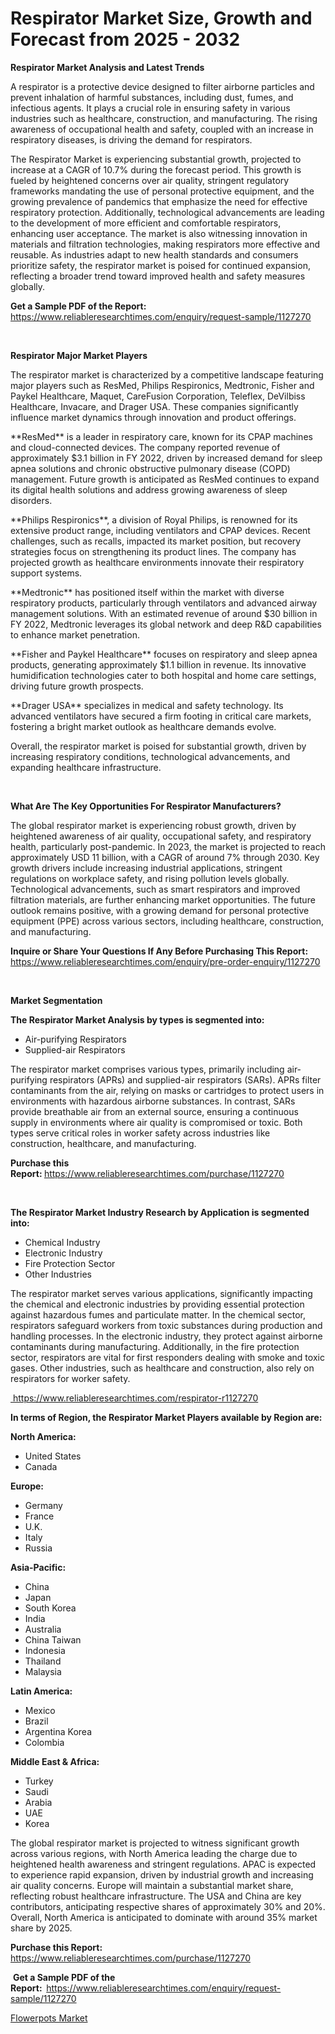 <p><h1>Respirator Market Size, Growth and Forecast from 2025 - 2032</h1></p><p><strong>Respirator Market Analysis and Latest Trends</strong></p>
<p><p>A respirator is a protective device designed to filter airborne particles and prevent inhalation of harmful substances, including dust, fumes, and infectious agents. It plays a crucial role in ensuring safety in various industries such as healthcare, construction, and manufacturing. The rising awareness of occupational health and safety, coupled with an increase in respiratory diseases, is driving the demand for respirators.</p><p>The Respirator Market is experiencing substantial growth, projected to increase at a CAGR of 10.7% during the forecast period. This growth is fueled by heightened concerns over air quality, stringent regulatory frameworks mandating the use of personal protective equipment, and the growing prevalence of pandemics that emphasize the need for effective respiratory protection. Additionally, technological advancements are leading to the development of more efficient and comfortable respirators, enhancing user acceptance. The market is also witnessing innovation in materials and filtration technologies, making respirators more effective and reusable. As industries adapt to new health standards and consumers prioritize safety, the respirator market is poised for continued expansion, reflecting a broader trend toward improved health and safety measures globally.</p></p>
<p><strong>Get a Sample PDF of the Report:&nbsp;</strong> <a href="https://www.reliableresearchtimes.com/enquiry/request-sample/1127270?utm_campaign=2457&utm_medium=2&utm_source=Github&utm_content=ia&utm_term=21022025&utm_id=respirator">https://www.reliableresearchtimes.com/enquiry/request-sample/1127270</a></p>
<p>&nbsp;</p>
<p><strong>Respirator Major Market Players</strong></p>
<p><p>The respirator market is characterized by a competitive landscape featuring major players such as ResMed, Philips Respironics, Medtronic, Fisher and Paykel Healthcare, Maquet, CareFusion Corporation, Teleflex, DeVilbiss Healthcare, Invacare, and Drager USA. These companies significantly influence market dynamics through innovation and product offerings.</p><p>**ResMed** is a leader in respiratory care, known for its CPAP machines and cloud-connected devices. The company reported revenue of approximately $3.1 billion in FY 2022, driven by increased demand for sleep apnea solutions and chronic obstructive pulmonary disease (COPD) management. Future growth is anticipated as ResMed continues to expand its digital health solutions and address growing awareness of sleep disorders.</p><p>**Philips Respironics**, a division of Royal Philips, is renowned for its extensive product range, including ventilators and CPAP devices. Recent challenges, such as recalls, impacted its market position, but recovery strategies focus on strengthening its product lines. The company has projected growth as healthcare environments innovate their respiratory support systems.</p><p>**Medtronic** has positioned itself within the market with diverse respiratory products, particularly through ventilators and advanced airway management solutions. With an estimated revenue of around $30 billion in FY 2022, Medtronic leverages its global network and deep R&D capabilities to enhance market penetration.</p><p>**Fisher and Paykel Healthcare** focuses on respiratory and sleep apnea products, generating approximately $1.1 billion in revenue. Its innovative humidification technologies cater to both hospital and home care settings, driving future growth prospects.</p><p>**Drager USA** specializes in medical and safety technology. Its advanced ventilators have secured a firm footing in critical care markets, fostering a bright market outlook as healthcare demands evolve.</p><p>Overall, the respirator market is poised for substantial growth, driven by increasing respiratory conditions, technological advancements, and expanding healthcare infrastructure.</p></p>
<p>&nbsp;</p>
<p><strong>What Are The Key Opportunities For Respirator Manufacturers?</strong></p>
<p><p>The global respirator market is experiencing robust growth, driven by heightened awareness of air quality, occupational safety, and respiratory health, particularly post-pandemic. In 2023, the market is projected to reach approximately USD 11 billion, with a CAGR of around 7% through 2030. Key growth drivers include increasing industrial applications, stringent regulations on workplace safety, and rising pollution levels globally. Technological advancements, such as smart respirators and improved filtration materials, are further enhancing market opportunities. The future outlook remains positive, with a growing demand for personal protective equipment (PPE) across various sectors, including healthcare, construction, and manufacturing.</p></p>
<p><strong>Inquire or Share Your Questions If Any Before Purchasing This Report:</strong> <a href="https://www.reliableresearchtimes.com/enquiry/pre-order-enquiry/1127270?utm_campaign=2457&utm_medium=2&utm_source=Github&utm_content=ia&utm_term=21022025&utm_id=respirator">https://www.reliableresearchtimes.com/enquiry/pre-order-enquiry/1127270</a></p>
<p>&nbsp;</p>
<p><strong>Market Segmentation</strong></p>
<p><strong>The Respirator Market Analysis by types is segmented into:</strong></p>
<p><ul><li>Air-purifying Respirators</li><li>Supplied-air Respirators</li></ul></p>
<p><p>The respirator market comprises various types, primarily including air-purifying respirators (APRs) and supplied-air respirators (SARs). APRs filter contaminants from the air, relying on masks or cartridges to protect users in environments with hazardous airborne substances. In contrast, SARs provide breathable air from an external source, ensuring a continuous supply in environments where air quality is compromised or toxic. Both types serve critical roles in worker safety across industries like construction, healthcare, and manufacturing.</p></p>
<p><strong>Purchase this Report:&nbsp;</strong><a href="https://www.reliableresearchtimes.com/purchase/1127270?utm_campaign=2457&utm_medium=2&utm_source=Github&utm_content=ia&utm_term=21022025&utm_id=respirator">https://www.reliableresearchtimes.com/purchase/1127270</a></p>
<p>&nbsp;</p>
<p><strong>The Respirator Market Industry Research by Application is segmented into:</strong></p>
<p><ul><li>Chemical Industry</li><li>Electronic Industry</li><li>Fire Protection Sector</li><li>Other Industries</li></ul></p>
<p><p>The respirator market serves various applications, significantly impacting the chemical and electronic industries by providing essential protection against hazardous fumes and particulate matter. In the chemical sector, respirators safeguard workers from toxic substances during production and handling processes. In the electronic industry, they protect against airborne contaminants during manufacturing. Additionally, in the fire protection sector, respirators are vital for first responders dealing with smoke and toxic gases. Other industries, such as healthcare and construction, also rely on respirators for worker safety.</p></p>
<p><a href="https://www.reliableresearchtimes.com/respirator-r1127270?utm_campaign=2457&utm_medium=2&utm_source=Github&utm_content=ia&utm_term=21022025&utm_id=respirator">&nbsp;https://www.reliableresearchtimes.com/respirator-r1127270</a></p>
<p><strong>In terms of Region, the Respirator Market Players available by Region are:</strong></p>
<p>
    <p> <strong> North America: </strong>
        <ul>
            <li>United States</li>
            <li>Canada</li>
        </ul>
        </p> 
    <p> <strong> Europe: </strong>
        <ul>
            <li>Germany</li>
            <li>France</li>
            <li>U.K.</li>
            <li>Italy</li>
            <li>Russia</li>
        </ul>
        </p> 
    <p> <strong> Asia-Pacific: </strong>
        <ul>
            <li>China</li>
            <li>Japan</li>
            <li>South Korea</li>
            <li>India</li>
            <li>Australia</li>
            <li>China Taiwan</li>
            <li>Indonesia</li>
            <li>Thailand</li>
            <li>Malaysia</li>
        </ul>
        </p> 
    <p> <strong> Latin America: </strong>
        <ul>
            <li>Mexico</li>
            <li>Brazil</li>
            <li>Argentina Korea</li>
            <li>Colombia</li>
        </ul>
        </p> 
    <p> <strong> Middle East & Africa: </strong>
        <ul>
            <li>Turkey</li>
            <li>Saudi</li>
            <li>Arabia</li>
            <li>UAE</li>
            <li>Korea</li>
        </ul>
    </p>
    </p>
<p><p>The global respirator market is projected to witness significant growth across various regions, with North America leading the charge due to heightened health awareness and stringent regulations. APAC is expected to experience rapid expansion, driven by industrial growth and increasing air quality concerns. Europe will maintain a substantial market share, reflecting robust healthcare infrastructure. The USA and China are key contributors, anticipating respective shares of approximately 30% and 20%. Overall, North America is anticipated to dominate with around 35% market share by 2025.</p></p>
<p><strong>Purchase this Report: </strong><a href="https://www.reliableresearchtimes.com/purchase/1127270?utm_campaign=2457&utm_medium=2&utm_source=Github&utm_content=ia&utm_term=21022025&utm_id=respirator">https://www.reliableresearchtimes.com/purchase/1127270</a></p>
<p>&nbsp;<strong>Get a Sample PDF of the Report:&nbsp;&nbsp;</strong><a href="https://www.reliableresearchtimes.com/enquiry/request-sample/1127270?utm_campaign=2457&utm_medium=2&utm_source=Github&utm_content=ia&utm_term=21022025&utm_id=respirator">https://www.reliableresearchtimes.com/enquiry/request-sample/1127270</a></p>
<p><strong></strong></p>
<p><p><a href="https://github.com/cheryjhonson/Market-Research-Report-List-1/blob/main/flowerpots-market.md?utm_campaign=2457&utm_medium=2&utm_source=Github&utm_content=ia&utm_term=21022025&utm_id=respirator">Flowerpots Market</a></p></p>